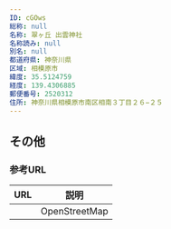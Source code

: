```yaml
---
ID: cGOws
総称: null
名称: 翠ヶ丘 出雲神社
名称読み: null
別名: null
都道府県: 神奈川県
区域: 相模原市
緯度: 35.5124759
経度: 139.4306885
郵便番号: 2520312
住所: 神奈川県相模原市南区相南３丁目２６−２５
---
```


## その他

### 参考URL

| URL | 説明          |
| --- | ------------- |
|     | OpenStreetMap |
